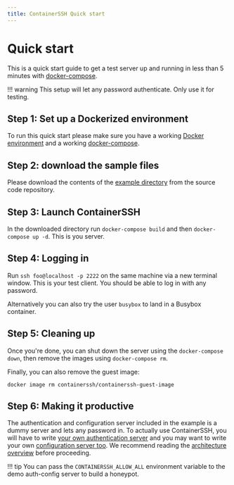 ```yaml
---
title: ContainerSSH Quick start
---
```


<h1>Quick start</h1>

This is a quick start guide to get a test server up and running in less than 5 minutes with [docker-compose](https://docs.docker.com/compose/).

!!! warning
    This setup will let any password authenticate. Only use it for testing.

## Step 1: Set up a Dockerized environment

To run this quick start please make sure you have a working [Docker environment](https://docs.docker.com/get-docker/) and a working [docker-compose](https://docs.docker.com/compose/).

## Step 2: download the sample files

Please download the contents of the [example directory](https://github.com/containerssh/containerssh/tree/stable/example) from the source code repository.

## Step 3: Launch ContainerSSH

In the downloaded directory run `docker-compose build` and then `docker-compose up -d`. This is you server.

## Step 4: Logging in

Run `ssh foo@localhost -p 2222` on the same machine via a new terminal window. This is your test client. You should be able to log in with any password.

Alternatively you can also try the user `busybox` to land in a Busybox container.

## Step 5: Cleaning up

Once you're done, you can shut down the server using the `docker-compose down`, then remove the images using `docker-compose rm`.

Finally, you can also remove the guest image:

```
docker image rm containerssh/containerssh-guest-image
```

## Step 6: Making it productive

The authentication and configuration server included in the example is a dummy server and lets any password in. To actually use ContainerSSH, you will have to write [your own authentication server](authserver.md) and you may want to write your own [configuration server too](configserver.md). We recommend reading the [architecture overview](architecture.md) before proceeding.

!!! tip
    You can pass the `CONTAINERSSH_ALLOW_ALL` environment variable to the demo auth-config server to build a honeypot.